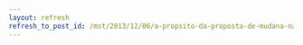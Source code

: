 ```yaml
---
layout: refresh
refresh_to_post_id: /mst/2013/12/06/a-propsito-da-proposta-de-mudana-na-demarcao-das-terras-indgenas
---
```

